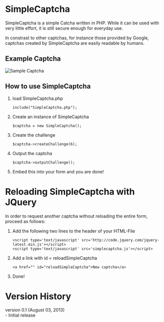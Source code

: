 SimpleCaptcha
=============

SimpleCaptcha is a simple Catcha written in PHP. 
While it can be used with very little effort, it is 
still secure enough for everyday use.

In constrast to other captchas, for instance those provided by Google, 
captchas created by SimpleCaptcha are easily readable by 
humans. 

## Example Captcha
![Sample Captcha](https://raw.github.com/foobar-design/SimpleCaptcha/master/img/sample.png "Sample Captcha")


## How to use SimpleCaptcha
1. load SimpleCaptcha.php
   ```
   include("SimpleCaptcha.php");
   ```

2. Create an instance of SimpleCaptcha<br/>
   ```
   $captcha = new SimpleCaptcha();  
   ```

3. Create the challenge<br/>
   ```
   $captcha->createChallenge(6);
   ```

4. Output the captcha<br/>
   ```
   $captcha->outputChallenge();
   ```

5. Embed this into your form and you are done!



Reloading SimpleCaptcha with JQuery
===================================
In order to request another captcha without 
reloading the entire form, proceed as follows:

1. Add the following two lines to the header of your HTML-File<br/>
   ```
   <script type='text/javascript' src='http://code.jquery.com/jquery-latest.min.js'></script>
   <script type='text/javascript' src='simplecaptcha.js'></script>    
   ```

2. Add a link with id = reloadSimpleCaptcha<br/>
   ```
   <a href="" id="reloadSimpleCaptcha">New captcha</a>
   ```

3. Done!


Version History
===============
version 0.1 (August 03, 2013)<br/>
    - Initial release
